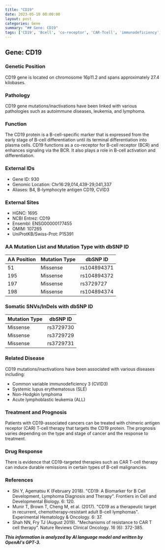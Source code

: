 ```yaml
---
title: "CD19"
date: 2023-05-10 00:00:00
layout: post
categories: Gene
summary: "## Gene: CD19"
tags: ['CD19', 'Bcell', 'co-receptor', 'CAR-Tcell', 'immunodeficiency', 'lymphoma', 'leukemia', 'prognosis']
---
```


## Gene: CD19

### Genetic Position

CD19 gene is located on chromosome 16p11.2 and spans approximately 27.4 kilobases.

### Pathology

CD19 gene mutations/inactivations have been linked with various pathologies such as autoimmune diseases, leukemia, and lymphoma.

### Function

The CD19 protein is a B-cell-specific marker that is expressed from the early stage of B-cell differentiation until its terminal differentiation into plasma cells. CD19 functions as a co-receptor for B-cell receptor (BCR) and enhances signaling via the BCR. It also plays a role in B-cell activation and differentiation.

### External IDs

- Gene ID: 930
- Genomic Location: Chr16:29,014,439-29,041,337
- Aliases: B4, B-lymphocyte antigen CD19, CVID3

### External Sites

- HGNC: 1695
- NCBI Entrez: CD19
- Ensembl: ENSG00000177455
- OMIM: 107265
- UniProtKB/Swiss-Prot: P15391

### AA Mutation List and Mutation Type with dbSNP ID

| AA Position | Mutation Type | dbSNP ID |
|-------------|---------------|---------------|
| 51 | Missense | rs104894371 |
| 195 | Missense | rs104894372 |
| 197 | Missense | rs3729727 |
| 198 | Missense | rs104894374 |

### Somatic SNVs/InDels with dbSNP ID

| Mutation Type | dbSNP ID |
|---------------|---------------|
| Missense | rs3729730 |
| Missense | rs3729729 |
| Missense | rs3729731 |

### Related Disease

CD19 mutations/inactivations have been associated with various diseases including:
- Common variable immunodeficiency 3 (CVID3)
- Systemic lupus erythematosus (SLE)
- Non-Hodgkin lymphoma
- Acute lymphoblastic leukemia (ALL)

### Treatment and Prognosis

Patients with CD19-associated cancers can be treated with chimeric antigen receptor (CAR) T-cell therapy that targets the CD19 protein. The prognosis varies depending on the type and stage of cancer and the response to treatment.

### Drug Response

There is evidence that CD19-targeted therapies such as CAR T-cell therapy can induce durable remissions in certain types of B-cell malignancies.

### References

- Shi Y, Agematsu K (February 2018). "CD19: A Biomarker for B Cell Development, Lymphoma Diagnosis and Therapy". Frontiers in Cell and Developmental Biology. 6: 120. 
- Munir T, Brown T, Cheng M, et al. (2017). "CD19 as a therapeutic target in recurrent, chemotherapy-resistant adult B-cell lymphomas". Experimental Hematology & Oncology. 6: 37.
- Shah NN, Fry TJ (August 2019). "Mechanisms of resistance to CAR T cell therapy". Nature Reviews Clinical Oncology. 16 (6): 372-385.

**_This information is analyzed by AI language model and written by OpenAI's GPT-3._**